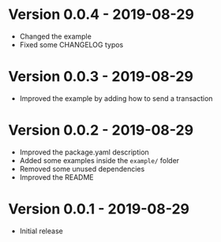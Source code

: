 # Version 0.0.4 - 2019-08-29
* Changed the example 
* Fixed some CHANGELOG typos

# Version 0.0.3 - 2019-08-29
* Improved the example by adding how to send a transaction

# Version 0.0.2 - 2019-08-29
* Improved the package.yaml description
* Added some examples inside the `example/` folder
* Removed some unused dependencies
* Improved the README

# Version 0.0.1 - 2019-08-29
* Initial release